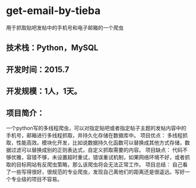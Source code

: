 # get-email-by-tieba
用于抓取贴吧发帖中的手机号和电子邮箱的一个爬虫

## 技术栈：Python，MySQL
## 开发时间：2015.7
## 开发规模：1人，1天。
## 项目简介：
一个python写的多线程爬虫，可以对指定贴吧或者指定帖子主题的发帖内容中的手机号，邮箱进行多线程抓取，并持久化存储在数据库中。
项目优点：
多线程抓取，性能高效。模块化开发，比如说数据持久化函数可以替换成其他方式存储，数据过滤可以替换成别的正则表达式，自定义抓取需要的内容。
项目缺点：
代码不够优雅，容错不够，未设置超时重试，错误重试机制，如果网络环境不好，或者抓取的目标网站有反爬虫策略，那么该爬虫将会无法正常工作。
项目总结：
自己看了一些写得很好，很规范的专业爬虫，发现自己离他们的距离还是很遥远。写好一个专业级的项目不容易。

